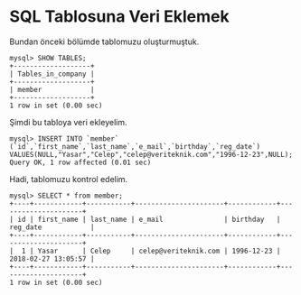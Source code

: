 # SQL Tablosuna Veri Eklemek

Bundan önceki bölümde tablomuzu oluşturmuştuk.

```
mysql> SHOW TABLES;
+-------------------+
| Tables_in_company |
+-------------------+
| member            |
+-------------------+
1 row in set (0.00 sec)
```

Şimdi bu tabloya veri ekleyelim.

    mysql> INSERT INTO `member` (`id`,`first_name`,`last_name`,`e_mail`,`birthday`,`reg_date`) VALUES(NULL,"Yasar","Celep","celep@veriteknik.com","1996-12-23",NULL);
    Query OK, 1 row affected (0.01 sec)



Hadi, tablomuzu kontrol edelim.

```
mysql> SELECT * from member;
+----+------------+-----------+----------------------+------------+---------------------+
| id | first_name | last_name | e_mail               | birthday   | reg_date            |
+----+------------+-----------+----------------------+------------+---------------------+
|  1 | Yasar      | Celep     | celep@veriteknik.com | 1996-12-23 | 2018-02-27 13:05:57 |
+----+------------+-----------+----------------------+------------+---------------------+
1 row in set (0.00 sec)
```



